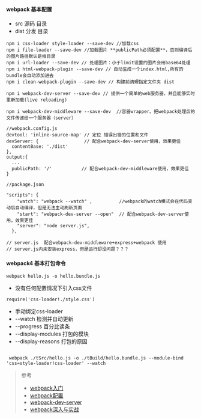 #### webpack 基本配置
+ src 源码 目录
+ dist 分发 目录

```
npm i css-loader style-loader --save-dev //加载css
npm i file-loader --save-dev //加载图片 **publicPath必须配置**，否则编译后的图片路径默认是根目录
npm i url-loader --save-dev // 处理图片：小于limit设置的图片会用base64处理 
npm i html-webpack-plugin --save-dev // 自动生成一个index.html,所有的bundle会自动添加进去
npm i clean-webpack-plugin --save-dev // 构建前清理指定文件夹 dist

npm i webpack-dev-server --save-dev // 提供一个简单的web服务器，并且能够实时重新加载(live reloading)

npm i webpack-dev-middleware --save-dev  //容器wrapper。把webpack处理后的文件传递给一个服务器（server）

```

```
//webpack.config.js
devtool: 'inline-source-map' // 定位 错误出错的位置和文件
devServer: {                 // 配合webpack-dev-server使用，效果更佳
  contentBase: './dist'
},
output:{
  ...
  publicPath: '/'           // 配合webpack-dev-middleware使用，效果更佳
}

```

```
//package.json

"scripts": {
    "watch": "webpack --watch" ,          //webpack的watch模式会在代码变动后自动编译，但是无法主动刷新页面
    "start": "webpack-dev-server --open"  // 配合webpack-dev-server使用，效果更佳
    "server": "node server.js",
  },

```

```
// server.js  配合webpack-dev-middleware+express+webpack 使用
// server.js内未安装express，但是运行却没问题？？？

```



#### webpack4 基本打包命令

`
 webpack hello.js -o hello.bundle.js
`
+ 没有任何配置情况下引入css文件

`
 require('css-loader!./style.css')
`

+ 手动绑定css-loader
+ --watch 检测并自动更新
+ --progress 百分比读条
+ --display-modules 打包的模块
+ --display-reasons 打包的原因

```

 webpack ./tSrc/hello.js -o ./tBuild/hello.bundle.js --module-bind 'css=style-loader!css-loader' --watch

```



> 参考
> + [webpack入门](https://www.webpackjs.com/guides/getting-started/)
> + [webpack配置](https://www.webpackjs.com/configuration/)
> + [webpack-dev-server](https://www.webpackjs.com/configuration/dev-server/)
> + [webpack深入与实战](https://www.imooc.com/learn/802)
>
